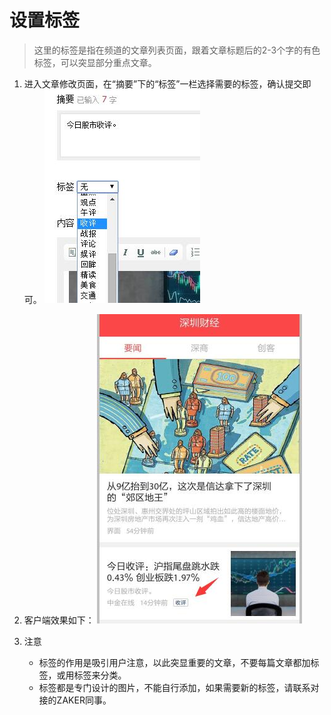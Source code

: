 # 设置标签

> 这里的标签是指在频道的文章列表页面，跟着文章标题后的2-3个字的有色标签，可以突显部分重点文章。

1. 进入文章修改页面，在“摘要”下的“标签”一栏选择需要的标签，确认提交即可。
![](img/20-1.jpg)

2. 客户端效果如下：
![](img/20-2.jpg)

3. 注意
    - 标签的作用是吸引用户注意，以此突显重要的文章，不要每篇文章都加标签，或用标签来分类。
    - 标签都是专门设计的图片，不能自行添加，如果需要新的标签，请联系对接的ZAKER同事。
